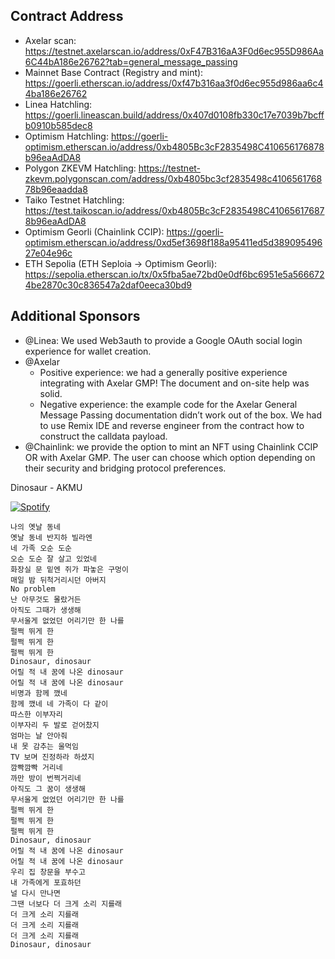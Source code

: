 ## Contract Address

- Axelar scan: https://testnet.axelarscan.io/address/0xF47B316aA3F0d6ec955D986Aa6C44bA186e26762?tab=general_message_passing
- Mainnet Base Contract (Registry and mint): https://goerli.etherscan.io/address/0xf47b316aa3f0d6ec955d986aa6c44ba186e26762
- Linea Hatchling: https://goerli.lineascan.build/address/0x407d0108fb330c17e7039b7bcffb0910b585dec8
- Optimism Hatchling: https://goerli-optimism.etherscan.io/address/0xb4805Bc3cF2835498C410656176878b96eaAdDA8
- Polygon ZKEVM Hatchling: https://testnet-zkevm.polygonscan.com/address/0xb4805bc3cf2835498c410656176878b96eaadda8
- Taiko Testnet Hatchling: https://test.taikoscan.io/address/0xb4805Bc3cF2835498C410656176878b96eaAdDA8
- Optimism Georli (Chainlink CCIP): https://goerli-optimism.etherscan.io/address/0xd5ef3698f188a95411ed5d38909549627e04e96c
- ETH Sepolia (ETH Seploia -> Optimism Georli): https://sepolia.etherscan.io/tx/0x5fba5ae72bd0e0df6bc6951e5a5666724be2870c30c836547a2daf0eeca30bd9

## Additional Sponsors

- @Linea: We used Web3auth to provide a Google OAuth social login experience for wallet creation.
- @Axelar
  - Positive experience: we had a generally positive experience integrating with Axelar GMP! The document and on-site help was solid.
  - Negative experience: the example code for the Axelar General Message Passing documentation didn’t work out of the box. We had to use Remix IDE and reverse engineer from the contract how to construct the calldata payload.
- @Chainlink: we provide the option to mint an NFT using Chainlink CCIP OR with Axelar GMP. The user can choose which option depending on their security and bridging protocol preferences. 

Dinosaur - AKMU

[![Spotify](https://spotify-github-readme.vercel.app/api/spotify)](https://open.spotify.com/track/49KDK2ccYnOCYPeXfDO3YT?si=77027fa89c5f4561)

```
나의 옛날 동네
옛날 동네 반지하 빌라엔
네 가족 오순 도순
오순 도순 잘 살고 있었네
화장실 문 밑엔 쥐가 파놓은 구멍이
매일 밤 뒤척거리시던 아버지
No problem
난 아무것도 몰랐거든
아직도 그때가 생생해
무서울게 없었던 어리기만 한 나를
펄쩍 뛰게 한
펄쩍 뛰게 한
펄쩍 뛰게 한
Dinosaur, dinosaur
어릴 적 내 꿈에 나온 dinosaur
어릴 적 내 꿈에 나온 dinosaur
비명과 함께 깼네
함께 깼네 네 가족이 다 같이
따스한 이부자리
이부자리 두 발로 걷어찼지
엄마는 날 안아줘
내 못 감추는 울먹임
TV 보며 진정하라 하셨지
깜빡깜빡 거리네
까만 방이 번쩍거리네
아직도 그 꿈이 생생해
무서울게 없었던 어리기만 한 나를
펄쩍 뛰게 한
펄쩍 뛰게 한
펄쩍 뛰게 한
Dinosaur, dinosaur
어릴 적 내 꿈에 나온 dinosaur
어릴 적 내 꿈에 나온 dinosaur
우리 집 창문을 부수고
내 가족에게 포효하던
널 다시 만나면
그땐 너보다 더 크게 소리 지를래
더 크게 소리 지를래
더 크게 소리 지를래
더 크게 소리 지를래
Dinosaur, dinosaur

```
